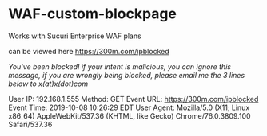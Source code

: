 # WAF-custom-blockpage
Works with Sucuri Enterprise WAF plans

can be viewed here https://300m.com/ipblocked

*You've been blocked! if your intent is malicious, you can ignore this message,
if you are wrongly being blocked, please email me the 3 lines below to x(at)x(dot)com*

User IP: 192.168.1.555 Method: GET
Event URL: https://300m.com/ipblocked
Event Time: 2019-10-08 10:26:29 EDT
User Agent: Mozilla/5.0 (X11; Linux x86_64) AppleWebKit/537.36 (KHTML, like Gecko) Chrome/76.0.3809.100 Safari/537.36
